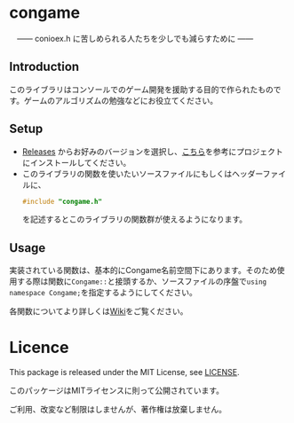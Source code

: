 # congame

　―― conioex.h に苦しめられる人たちを少しでも減らすために ――

<!--
If able to translate into English or other languages, we request your help.
-->

## Introduction

このライブラリはコンソールでのゲーム開発を援助する目的で作られたものです。ゲームのアルゴリズムの勉強などにお役立てください。

## Setup

+ [Releases](https://github.com/stratosphere2018/congame.lib/releases) からお好みのバージョンを選択し、[こちら](https://qiita.com/jugemjugemu/items/39c5e90c9897fda12ccc)を参考にプロジェクトにインストールしてください。
+ このライブラリの関数を使いたいソースファイルにもしくはヘッダーファイルに、
  ```cpp
  #include "congame.h"
  ```
  を記述するとこのライブラリの関数群が使えるようになります。

## Usage

実装されている関数は、基本的にCongame名前空間下にあります。そのため使用する際は関数に`Congame::`と接頭するか、ソースファイルの序盤で`using namespace Congame;`を指定するようにしてください。

各関数についてより詳しくは[Wiki](https://github.com/stratosphere2018/congame.lib/wiki)をご覧ください。

# Licence

This package is released under the MIT License, see [LICENSE](https://github.com/stratosphere2018/congame.lib/blob/master/LICENSE).

このパッケージはMITライセンスに則って公開されています。

ご利用、改変など制限はしませんが、著作権は放棄しません。

